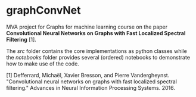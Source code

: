 # graphConvNet

MVA project for Graphs for machine learning course on the paper **Convolutional Neural Networks on Graphs with Fast Localized Spectral Filtering** [1].

The *src* folder contains the core implementations as python classes while the *notebooks* folder provides several (ordered) notebooks to demonstrate how to make use of the code.


[1] Defferrard, Michaël, Xavier Bresson, and Pierre Vandergheynst. "Convolutional neural networks on graphs with fast localized spectral filtering." Advances in Neural Information Processing Systems. 2016.
